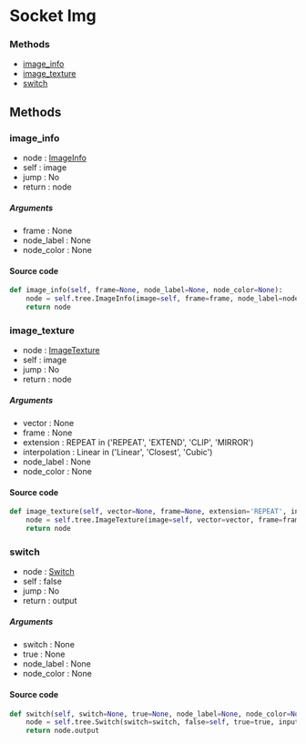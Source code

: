 # Socket Img


### Methods

- [image_info](#image_info)
- [image_texture](#image_texture)
- [switch](#switch)

## Methods

### image_info


- node : [ImageInfo](/docs/GeoNodes/ImageInfo.md)
- self : image
- jump : No
- return : node

##### Arguments

- frame : None
- node_label : None
- node_color : None

#### Source code

``` python
def image_info(self, frame=None, node_label=None, node_color=None):
    node = self.tree.ImageInfo(image=self, frame=frame, node_label=node_label, node_color=node_color)
    return node
```
### image_texture


- node : [ImageTexture](/docs/GeoNodes/ImageTexture.md)
- self : image
- jump : No
- return : node

##### Arguments

- vector : None
- frame : None
- extension : REPEAT in ('REPEAT', 'EXTEND', 'CLIP', 'MIRROR')
- interpolation : Linear in ('Linear', 'Closest', 'Cubic')
- node_label : None
- node_color : None

#### Source code

``` python
def image_texture(self, vector=None, frame=None, extension='REPEAT', interpolation='Linear', node_label=None, node_color=None):
    node = self.tree.ImageTexture(image=self, vector=vector, frame=frame, extension=extension, interpolation=interpolation, node_label=node_label, node_color=node_color)
    return node
```
### switch


- node : [Switch](/docs/GeoNodes/Switch.md)
- self : false
- jump : No
- return : output

##### Arguments

- switch : None
- true : None
- node_label : None
- node_color : None

#### Source code

``` python
def switch(self, switch=None, true=None, node_label=None, node_color=None):
    node = self.tree.Switch(switch=switch, false=self, true=true, input_type='IMAGE', node_label=node_label, node_color=node_color)
    return node.output
```
